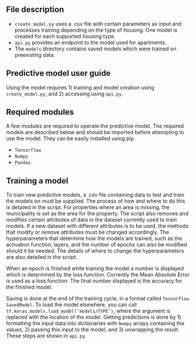 ## File description

* `create_model.py` uses a .csv file with certain parameters as input and processes training depending on the type of housing. One model is created for each supported housing type.
* `api.py` provides an endpoint to the model used for apartments.
* The `models` directory contains saved models which were trained on preexisting data.

## Predictive model user guide

Using the model requires 1) training and model creation using `create_model.py`, and 2) accessing using `api.py`.

## Required modules

A few modules are required to operate the predictive model. The required models are described below and should be imported before attempting to use the model. They can be easily installed using pip.

* `Tensorflow`
* `Numpy`
* `Pandas`

## Training a model

To train new predictive models, a .csv file containing data to test and train the models on must be supplied. The process of how and where to do this is detailed in the script. For properties where an area is missing, the municipality is set as the area for the property. The script also removes and modifies certain attributes of data in the dataset currently used to train models. If a new dataset with different attributes is to be used, the methods that modify or remove attributes must be changed accordingly. The hyperparameters that determine how the models are trained, such as the activation function, layers, and the number of epochs can also be modified should it be needed. The details of where to change the hyperparameters are also detailed in the script.

When an epoch is finished while training the model a number is displayed which is determined by the loss function. Currently the Mean Absolute Error is used as a loss function. The final number displayed is the accuracy for the finished model.

Saving is done at the end of the training cycle, in a format called `Tensorflow SavedModel`. To load the model elsewhere, you can call `tf.keras.models.load_model(‘models/TYPE’)`, where the argument is replaced with the location of the model. Getting predictions is done by 1) formatting the input data into dictionaries with `Numpy` arrays containing the values, 2) passing this input to the model, and 3) unwrapping the result. These steps are shown in `api.py`.
